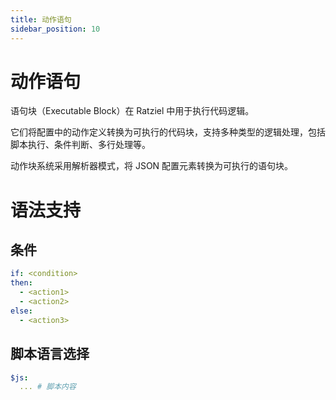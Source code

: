 ```yaml
---
title: 动作语句
sidebar_position: 10
---
```


# 动作语句

语句块（Executable Block）在 Ratziel 中用于执行代码逻辑。

它们将配置中的动作定义转换为可执行的代码块，支持多种类型的逻辑处理，包括脚本执行、条件判断、多行处理等。

动作块系统采用解析器模式，将 JSON 配置元素转换为可执行的语句块。

# 语法支持

## 条件

```YAML
if: <condition>
then:
  - <action1>
  - <action2>
else:
  - <action3>
```

## 脚本语言选择

```YAML
$js:
  ... # 脚本内容
```